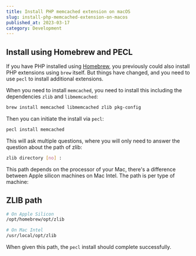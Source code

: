 ```yaml
---
title: Install PHP memcached extension on macOS
slug: install-php-memcached-extension-on-macos
published_at: 2023-03-17
category: Development
---
```


## Install using Homebrew and PECL

If you have PHP installed using [Homebrew](https://brew.sh), you previously could also install PHP extensions using `brew` itself. But things have changed, and you need to use `pecl` to install additional extensions.

When you need to install `memcached`, you need to install this including the dependencies `zlib` and `libmemcached`:

```bash
brew install memcached libmemcached zlib pkg-config
```

Then you can initiate the install via `pecl`:

```bash
pecl install memcached
```

This will ask multiple questions, where you will only need to answer the question about the path of zlib:

```bash
zlib directory [no] :
```

This path depends on the processor of your Mac, there's a difference between Apple silicon machines on Mac Intel. The path is per type of machine:

## ZLIB path

```bash
# On Apple Silicon
/opt/homebrew/opt/zlib

# On Mac Intel
/usr/local/opt/zlib
```

When given this path, the `pecl` install should complete successfully.
